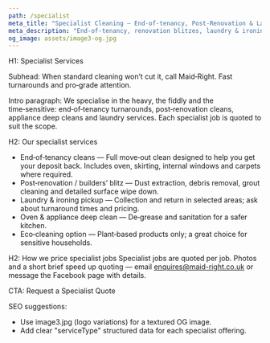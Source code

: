 ```yaml
---
path: /specialist
meta_title: "Specialist Cleaning — End‑of‑tenancy, Post‑Renovation & Laundry | Maid‑Right"
meta_description: "End‑of‑tenancy, renovation blitzes, laundry & ironing and eco‑clean options. Maid‑Right handles the messy jobs with care and speed."
og_image: assets/image3-og.jpg
---
```


H1: Specialist Services

Subhead:
When standard cleaning won’t cut it, call Maid‑Right. Fast turnarounds and pro‑grade attention.

Intro paragraph:
We specialise in the heavy, the fiddly and the time‑sensitive: end‑of‑tenancy turnarounds, post‑renovation cleans, appliance deep cleans and laundry services. Each specialist job is quoted to suit the scope.

H2: Our specialist services
- End‑of‑tenancy cleans — Full move‑out clean designed to help you get your deposit back. Includes oven, skirting, internal windows and carpets where required.  
- Post‑renovation / builders’ blitz — Dust extraction, debris removal, grout cleaning and detailed surface wipe down.  
- Laundry & ironing pickup — Collection and return in selected areas; ask about turnaround times and pricing.  
- Oven & appliance deep clean — De‑grease and sanitation for a safer kitchen.  
- Eco‑cleaning option — Plant‑based products only; a great choice for sensitive households.

H2: How we price specialist jobs
Specialist jobs are quoted per job. Photos and a short brief speed up quoting — email enquires@maid-right.co.uk or message the Facebook page with details.

CTA: Request a Specialist Quote

SEO suggestions:
- Use image3.jpg (logo variations) for a textured OG image.
- Add clear "serviceType" structured data for each specialist offering.